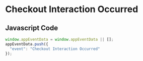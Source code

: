 # Checkout Interaction Occurred

### 

## Javascript Code
```js
window.appEventData = window.appEventData || [];
appEventData.push({
  "event": "Checkout Interaction Occurred"
});
```








